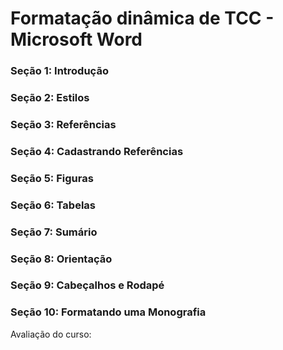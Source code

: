 # Formatação dinâmica de TCC - Microsoft Word


### Seção 1: Introdução

### Seção 2: Estilos

### Seção 3: Referências

### Seção 4: Cadastrando Referências

### Seção 5: Figuras

### Seção 6: Tabelas

### Seção 7: Sumário

### Seção 8: Orientação

### Seção 9: Cabeçalhos e Rodapé

### Seção 10: Formatando uma Monografia 

Avaliação do curso:


